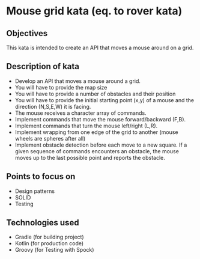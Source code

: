 # Mouse grid kata (eq. to rover kata)

## Objectives
This kata is intended to create an API that moves a mouse around on a grid.

## Description of kata
* Develop an API that moves a mouse around a grid.
* You will have to provide the map size
* You will have to provide a number of obstacles and their position
* You will have to provide the initial starting point (x,y) of a mouse and the direction (N,S,E,W) it is facing.
* The mouse receives a character array of commands.
* Implement commands that move the mouse forward/backward (F,B).
* Implement commands that turn the mouse left/right (L,R).
* Implement wrapping from one edge of the grid to another (mouse wheels are spheres after all)
* Implement obstacle detection before each move to a new square. If a given sequence of commands encounters an obstacle, the mouse moves up to the last possible point and reports the obstacle.

## Points to focus on
- Design patterns
- SOLID
- Testing

## Technologies used
- Gradle (for building project)
- Kotlin (for production code)
- Groovy (for Testing with Spock)
